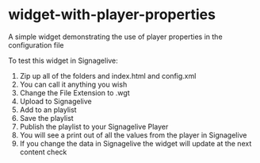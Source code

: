 # widget-with-player-properties
A simple widget demonstrating the use of player properties in the configuration file

To test this widget in Signagelive:
1. Zip up all of the folders and index.html and config.xml
2. You can call it anything you wish
3. Change the File Extension to .wgt
4. Upload to Signagelive
5. Add to an playlist 
6. Save the playlist
7. Publish the playlist to your Signagelive Player
8. You will see a print out of all the values from the player in Signagelive
9. If you change the data in Signagelive the widget will update at the next content check
